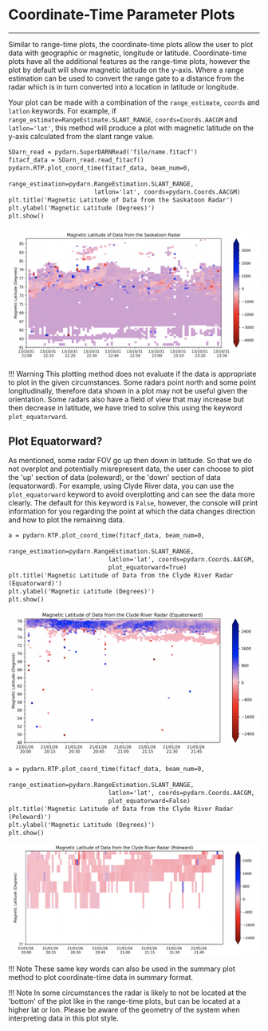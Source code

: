<!--Copyright (C) SuperDARN Canada, University of Saskatchewan 
Author(s): Carley Martin
Modifications:

Disclaimer:
pyDARN is under the LGPL v3 license found in the root directory LICENSE.md 
Everyone is permitted to copy and distribute verbatim copies of this license 
document, but changing it is not allowed.

This version of the GNU Lesser General Public License incorporates the terms
and conditions of version 3 of the GNU General Public License, supplemented by
the additional permissions listed below.
-->

# Coordinate-Time Parameter Plots
---

Similar to range-time plots, the coordinate-time plots allow the user to plot data with geographic or magnetic, longitude or latitude.
Coordinate-time plots have all the additional features as the range-time plots, however the plot by default will show magnetic latitude on the y-axis. Where a range estimation can be used to convert the range gate to a distance from the radar which is in turn converted into a location in latitude or longitude. 

Your plot can be made with a combination of the `range_estimate`, `coords` and `latlon` keywords.
For example, if `range_estimate=RangeEstimate.SLANT_RANGE`, `coords=Coords.AACGM` and `latlon='lat'`, this method will produce a plot with magnetic latitude on the y-axis calculated from the slant range value.

```
SDarn_read = pydarn.SuperDARNRead('file/name.fitacf')
fitacf_data = SDarn_read.read_fitacf()
pydarn.RTP.plot_coord_time(fitacf_data, beam_num=0,
                        range_estimation=pydarn.RangeEstimation.SLANT_RANGE,
                        latlon='lat', coords=pydarn.Coords.AACGM)
plt.title('Magnetic Latitude of Data from the Saskatoon Radar')
plt.ylabel('Magnetic Latitude (Degrees)')
plt.show()
```

![](../imgs/CTP_1.png)

!!! Warning
    This plotting method does not evaluate if the data is appropriate to plot in the given circumstances. Some radars point north and some point longitudinally, therefore data shown in a plot may not be useful given the orientation.
    Some radars also have a field of view that may increase but then decrease in latitude, we have tried to solve this using the keyword `plot_equatorward`.

## Plot Equatorward?

As mentioned, some radar FOV go up then down in latitude. So that we do not overplot and potentially misrepresent data, the user can choose to plot the 'up' section of data (poleward), or the 'down' section of data (equatorward).
For example, using Clyde River data, you can use the `plot_equatorward` keyword to avoid overplotting and can see the data more clearly. The default for this keyword is `False`, however, the console will print information for you regarding the point at which the data changes direction and how to plot the remaining data. 

```
a = pydarn.RTP.plot_coord_time(fitacf_data, beam_num=0,
                            range_estimation=pydarn.RangeEstimation.SLANT_RANGE,
                            latlon='lat', coords=pydarn.Coords.AACGM,
                            plot_equatorward=True)
plt.title('Magnetic Latitude of Data from the Clyde River Radar (Equatorward)')
plt.ylabel('Magnetic Latitude (Degrees)')
plt.show()
```

![](../imgs/ctp_equator.png)

```
a = pydarn.RTP.plot_coord_time(fitacf_data, beam_num=0,
                            range_estimation=pydarn.RangeEstimation.SLANT_RANGE,
                            latlon='lat', coords=pydarn.Coords.AACGM,
                            plot_equatorward=False)
plt.title('Magnetic Latitude of Data from the Clyde River Radar (Poleward)')
plt.ylabel('Magnetic Latitude (Degrees)')
plt.show()
```

![](../imgs/ctp_pole.png)

!!! Note
    These same key words can also be used in the summary plot method to plot coordinate-time data in summary format. 

!!! Note
    In some circumstances the radar is likely to not be located at the 'bottom' of the plot like in the range-time plots, but can be located at a higher lat or lon. Please be aware of the geometry of the system when interpreting data in this plot style.
